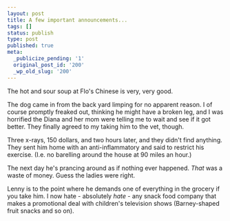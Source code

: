 ```yaml
---
layout: post
title: A few important announcements...
tags: []
status: publish
type: post
published: true
meta:
  _publicize_pending: '1'
  original_post_id: '200'
  _wp_old_slug: '200'
---
```

The hot and sour soup at Flo's Chinese is very, very good.

The dog came in from the back yard limping for no apparent reason.  I of course promptly freaked out, thinking he might have a broken leg, and I was horrified the Diana and her mom were telling me to wait and see if it got better.  They finally agreed to my taking him to the vet, though.

Three x-rays, 150 dollars, and two hours later, and they didn't find anything.  They sent him home with an anti-inflammatory and said to restrict his exercise.  (I.e. no barelling around the house at 90 miles an hour.)

The next day he's prancing around as if nothing ever happened.  <i>That</i> was a waste of money.  Guess the ladies were right.

Lenny is to the point where he demands one of everything in the grocery if you take him.  I now hate - absolutely <i>hate</i> - any snack food company that makes a promotional deal with children's television shows (Barney-shaped fruit snacks and so on).
